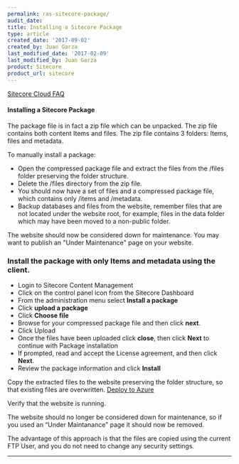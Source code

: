 ```yaml
---
permalink: ras-sitecore-package/
audit_date:
title: Installing a Sitecore Package
type: article
created_date: '2017-09-02'
created_by: Juan Garza
last_modified_date: '2017-02-09'
last_modified_by: Juan Garza
product: Sitecore
product_url: sitecore
---
```


[Sitecore Cloud FAQ](/how-to/ras-sitecore-faq)

#### Installing a Sitecore Package

The package file is in fact a zip file which can be unpacked. The zip file contains both content Items and files. The zip file contains 3 folders: Items, files and metadata.

To manually install a package:

- Open the compressed package file and extract the files from the /files folder preserving the folder structure.
- Delete the /files directory from the zip file.
- You should now have a set of files and a compressed package file, which contains only /items and /metadata.
- Backup databases and files from the website, remember files that are not located under the website root, for example, files in the data folder which may have been moved to a non-public folder.

The website should now be considered down for maintenance. You may want to publish an "Under Maintenance" page on your website.

### Install the package with only Items and metadata using the client. 

- Login to Sitecore Content Management
- Click on the control panel icon from the Sitecore Dashboard
- From the administration menu select **Install a package**
- Click **upload a package**
- Click **Choose file**
- Browse for your compressed package file and then click **next**. 
- Click Upload
- Once the files have been uploaded click **close**, then click **Next** to continue with Package installation
- If prompted, read and accept the License agreement, and then click **Next**. 
- Review the package information and click **Install**

Copy the extracted files to the website preserving the folder structure, so that existing files are overwritten.
[Deploy to Azure](/how-to/ras-sitecore-deploy)

Verify that the website is running.

The website should no longer be considered down for maintenance, so if you used an “Under Maintanance” page it should now be removed.

The advantage of this approach is that the files are copied using the current FTP User, and you do not need to change any security settings.  

------------------------------------------------------------------------
